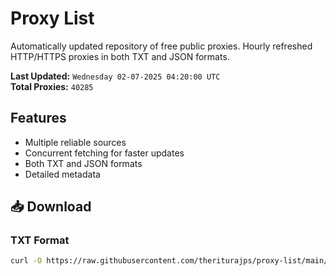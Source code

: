 # Proxy List

Automatically updated repository of free public proxies. Hourly refreshed HTTP/HTTPS proxies in both TXT and JSON formats.

**Last Updated:** `Wednesday 02-07-2025 04:20:00 UTC`  
**Total Proxies:** `40285`

## Features
- Multiple reliable sources
- Concurrent fetching for faster updates
- Both TXT and JSON formats
- Detailed metadata

## 📥 Download

### TXT Format
```bash
curl -O https://raw.githubusercontent.com/theriturajps/proxy-list/main/proxies.txt